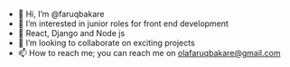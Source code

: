 - 👋 Hi, I’m @faruqbakare
- 👀 I’m interested in junior roles for front end development
- 🌱 React, Django and Node js
- 💞️ I’m looking to collaborate on exciting projects
- 📫 How to reach me; you can reach me on olafaruqbakare@gmail.com

<!---
faruqbakare/faruqbakare is a ✨ special ✨ repository because its `README.md` (this file) appears on your GitHub profile.
You can click the Preview link to take a look at your changes.
--->
